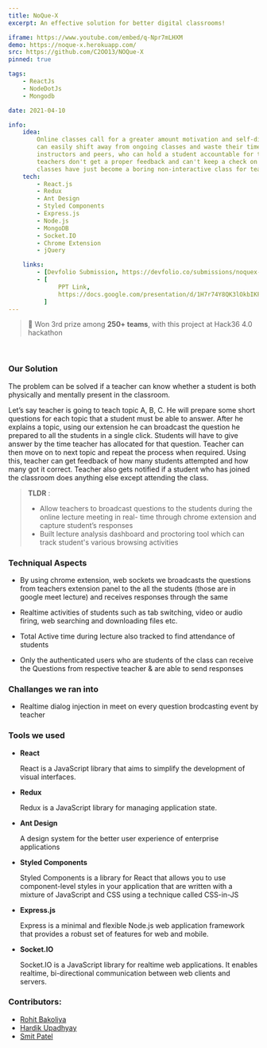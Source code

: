 ```yaml
---
title: NoQue-X
excerpt: An effective solution for better digital classrooms!

iframe: https://www.youtube.com/embed/q-Npr7mLHXM
demo: https://noque-x.herokuapp.com/
src: https://github.com/C2OO13/NOQue-X
pinned: true

tags:
    - ReactJs
    - NodeDotJs
    - Mongodb

date: 2021-04-10

info:
    idea:
        Online classes call for a greater amount motivation and self-discipline than a classroom-based course. Students
        can easily shift away from ongoing classes and waste their time. An offline classroom has one or more
        instructors and peers, who can hold a student accountable for their course-work, however in online classes
        teachers don't get a proper feedback and can't keep a check on student's learning and understanding. Online
        classes have just become a boring non-interactive class for teachers Generally students open the class meeting.
    tech:
        - React.js
        - Redux
        - Ant Design
        - Styled Components
        - Express.js
        - Node.js
        - MongoDB
        - Socket.IO
        - Chrome Extension
        - jQuery

    links:
        - [Devfolio Submission, https://devfolio.co/submissions/noquex-871e]
        - [
              PPT Link,
              https://docs.google.com/presentation/d/1H7r74Y8QK3lOkbIKFTp_GUN-KyRN8xbEFrCgHMoxCew/edit?usp=sharing,
          ]
---
```


> 🚀 Won 3rd prize among **250+ teams**, with this project at Hack36 4.0 hackathon

<br>

### Our Solution

The problem can be solved if a teacher can know whether a student is both physically and mentally present in the
classroom.

Let’s say teacher is going to teach topic A, B, C. He will prepare some short questions for each topic that a student
must be able to answer. After he explains a topic, using our extension he can broadcast the question he prepared to all
the students in a single click. Students will have to give answer by the time teacher has allocated for that question.
Teacher can then move on to next topic and repeat the process when required. Using this, teacher can get feedback of how
many students attempted and how many got it correct. Teacher also gets notified if a student who has joined the
classroom does anything else except attending the class. <br>

> **TLDR** :
>
> -   Allow teachers to broadcast questions to the students during the online lecture meeting in real- time through
>     chrome extension and capture student’s responses <br>
> -   Built lecture analysis dashboard and proctoring tool which can track student's various browsing activities

### Techniqual Aspects

-   By using chrome extension, web sockets we broadcasts the questions from teachers extension panel to the all the
    students (those are in google meet lecture) and receives responses through the same

-   Realtime activities of students such as tab switching, video or audio firing, web searching and downloading files
    etc.

-   Total Active time during lecture also tracked to find attendance of students

-   Only the authenticated users who are students of the class can receive the Questions from respective teacher & are
    able to send responses

### Challanges we ran into

-   Realtime dialog injection in meet on every question brodcasting event by teacher

### Tools we used

-   **React**

    React is a JavaScript library that aims to simplify the development of visual interfaces.

-   **Redux**

    Redux is a JavaScript library for managing application state.

-   **Ant Design**

    A design system for the better user experience of enterprise applications

-   **Styled Components**

    Styled Components is a library for React that allows you to use component-level styles in your application that are
    written with a mixture of JavaScript and CSS using a technique called CSS-in-JS

-   **Express.js**

    Express is a minimal and flexible Node.js web application framework that provides a robust set of features for web
    and mobile.

-   **Socket.IO**

    Socket.IO is a JavaScript library for realtime web applications. It enables realtime, bi-directional communication
    between web clients and servers.

### Contributors:

-   [Rohit Bakoliya](https://github.com/rohitbakoliya)
-   [Hardik Upadhyay](https://github.com/Simply-divine)
-   [Smit Patel](https://github.com/C2OO13/)
